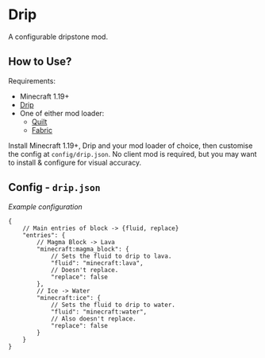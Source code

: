# Drip

A configurable dripstone mod.

## How to Use?

Requirements:

- Minecraft 1.19+
- [Drip](https://github.com/KJP12/drip/releases)
- One of either mod loader:
	- [Quilt](https://quiltmc.org/install)
	- [Fabric](https://fabricmc.net/use)

Install Minecraft 1.19+, Drip and your mod loader of choice, then customise the config at `config/drip.json`. No client
mod is required, but you may want to install & configure for visual accuracy.

## Config - `drip.json`

*Example configuration*

```json5
{
	// Main entries of block -> {fluid, replace}
	"entries": {
		// Magma Block -> Lava
		"minecraft:magma_block": {
			// Sets the fluid to drip to lava.
			"fluid": "minecraft:lava",
			// Doesn't replace.
			"replace": false
		},
		// Ice -> Water
		"minecraft:ice": {
			// Sets the fluid to drip to water.
			"fluid": "minecraft:water",
			// Also doesn't replace.
			"replace": false
		}
	}
}
```
